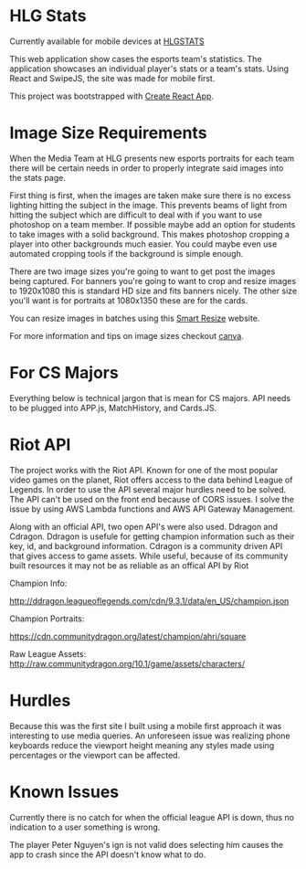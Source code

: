 # HLG Stats

Currently available for mobile devices at [HLGSTATS](https://stats.highlandergaming.org)

This web application show cases the esports team's statistics. The application showcases an individual player's stats or a team's stats. Using React and SwipeJS, the site was made for mobile first.  

This project was bootstrapped with [Create React App](https://github.com/facebook/create-react-app).

# Image Size Requirements

When the Media Team at HLG presents new esports portraits for each team there will be certain needs in order to properly integrate said
images into the stats page. 

First thing is first, when the images are taken make sure there is no excess lighting hitting the subject in the image. This prevents
beams of light from hitting the subject which are difficult to deal with if you want to use photoshop on a team member. If possible maybe
add an option for students to take images with a solid background. This makes photoshop cropping a player into other backgrounds much easier. You could maybe even use automated cropping tools if the background is simple enough. 

There are two image sizes you're going to want to get post the images being captured. For banners you're going to want to crop and resize images to 1920x1080 this is standard HD size and fits banners nicely. The other size you'll want is for portraits at 1080x1350 these are for the cards.

You can resize images in batches using this [Smart Resize](https://www.smartresize.com/) website.

For more information and tips on image sizes checkout [canva](https://www.canva.com/sizes/instagram/).


# For CS Majors

Everything below is technical jargon that is mean for CS majors. API needs to be plugged into APP.js, MatchHistory, and Cards.JS.

# Riot API

The project works with the Riot API. Known for one of the most popular video games on the planet, Riot offers access to the data behind League of Legends. In order to use the API several major hurdles need to be solved. The API can't be used on the front end because of CORS issues. I solve the issue by using AWS Lambda functions and AWS API Gateway Management.

Along with an official API, two open API's were also used. Ddragon and Cdragon. Ddragon is usefule for getting champion information such as their key, id, and background information. Cdragon is a community driven API that gives access to game assets. While useful, because of its community built resources it may not be as reliable as an offical API by Riot

Champion Info:

http://ddragon.leagueoflegends.com/cdn/9.3.1/data/en_US/champion.json

Champion Portraits:

https://cdn.communitydragon.org/latest/champion/ahri/square

Raw League Assets:
http://raw.communitydragon.org/10.1/game/assets/characters/

# Hurdles

Because this was the first site I built using a mobile first approach it was interesting to use media queries. An unforeseen issue was realizing phone keyboards reduce the viewport height meaning any styles made using percentages or the viewport can be affected. 

# Known Issues
Currently there is no catch for when the official league API is down, thus no indication to a user something is wrong. 

The player Peter Nguyen's ign is not valid does selecting him causes the app to crash since the API doesn't know what to do.






